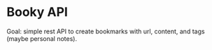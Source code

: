 # Booky API

Goal: simple rest API to create bookmarks with url, content, and tags (maybe personal notes).

